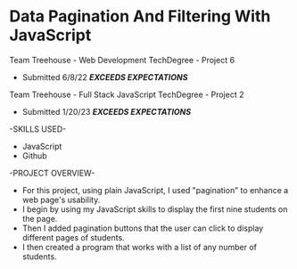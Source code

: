 # Data Pagination And Filtering With JavaScript
Team Treehouse - Web Development TechDegree - Project 6
  - Submitted 6/8/22 ***EXCEEDS EXPECTATIONS***
  
 Team Treehouse - Full Stack JavaScript TechDegree - Project 2
  - Submitted 1/20/23 ***EXCEEDS EXPECTATIONS***

-SKILLS USED-
* JavaScript
* Github

-PROJECT OVERVIEW-
* For this project, using plain JavaScript, I used "pagination" to enhance a web page's usability.
* I begin by using my JavaScript skills to display the first nine students on the page.
* Then I added pagination buttons that the user can click to display different pages of students.
* I then created a program that works with a list of any number of students.
